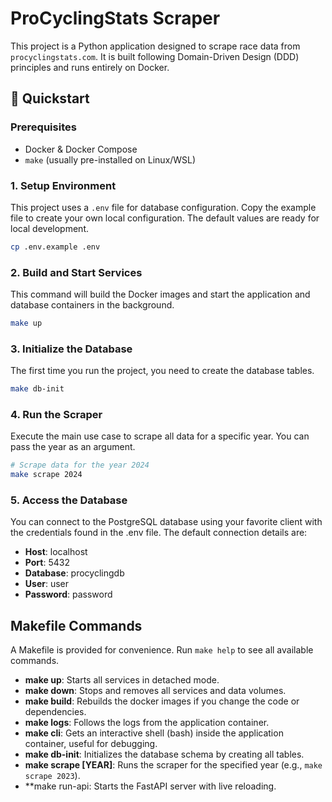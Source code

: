 # ProCyclingStats Scraper

This project is a Python application designed to scrape race data from `procyclingstats.com`. It is built following Domain-Driven Design (DDD) principles and runs entirely on Docker.

## 🚀 Quickstart

### Prerequisites

- Docker & Docker Compose
- `make` (usually pre-installed on Linux/WSL)

### 1. Setup Environment

This project uses a `.env` file for database configuration. Copy the example file to create your own local configuration. The default values are ready for local development.

```bash
cp .env.example .env
```

### 2. Build and Start Services

This command will build the Docker images and start the application and database containers in the background.

```bash
make up
```

### 3. Initialize the Database

The first time you run the project, you need to create the database tables.

```bash
make db-init
```

### 4. Run the Scraper

Execute the main use case to scrape all data for a specific year. You can pass the year as an argument.

```bash
# Scrape data for the year 2024
make scrape 2024
```

### 5. Access the Database

You can connect to the PostgreSQL database using your favorite client with the credentials found in the .env file. The default connection details are:

- **Host**: localhost
- **Port**: 5432
- **Database**: procyclingdb
- **User**: user
- **Password**: password

## Makefile Commands

A Makefile is provided for convenience. Run `make help` to see all available commands.

- **make up**: Starts all services in detached mode.
- **make down**: Stops and removes all services and data volumes.
- **make build**: Rebuilds the docker images if you change the code or dependencies.
- **make logs**: Follows the logs from the application container.
- **make cli**: Gets an interactive shell (bash) inside the application container, useful for debugging.
- **make db-init**: Initializes the database schema by creating all tables.
- **make scrape [YEAR]**: Runs the scraper for the specified year (e.g., `make scrape 2023`).
- **make run-api: Starts the FastAPI server with live reloading.

